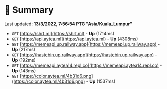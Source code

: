 # 📖 Summary
Last updated: **13/3/2022, 7:56:54 PTG "Asia/Kuala_Lumpur"**

- `GET` [https://shrt.ml](https://shrt.ml) - **Up** (1714ms)
- `GET` [https://api.aytea.ml](https://api.aytea.ml) - **Up** (4308ms)
- `GET` [https://memeapi.up.railway.app](https://memeapi.up.railway.app) - **Up** (217ms)
- `GET` [https://hastebin.up.railway.app](https://hastebin.up.railway.app) - **Up** (192ms)
- `GET` [https://memeapi.aytea14.repl.co](https://memeapi.aytea14.repl.co) - **Up** (143ms)
- `GET` [https://color.aytea.ml/4b31d6.png](https://color.aytea.ml/4b31d6.png) - **Up** (1537ms)
